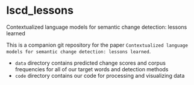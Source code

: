 # lscd_lessons
Contextualized language models for semantic change detection: lessons learned


This is a companion git repository for the paper `Contextualized language models for semantic change detection: lessons learned`.

- `data` directory contains predicted change scores and corpus frequencies for all of our target words and detection methods
- `code` directory contains our code for processing and visualizing data

